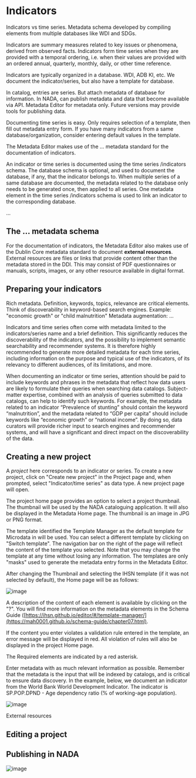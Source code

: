 # Indicators

Indicators vs time series.
Metadata schema developed by compiling elements from multiple databases like WDI and SDGs.

Indicators are summary measures related to key issues or phenomena, derived from observed facts. Indicators form time series when they are provided with a temporal ordering, i.e. when their values are provided with an ordered annual, quarterly, monthly, daily, or other time reference.

Indicators are typically organized in a database. WDI, ADB KI, etc. We document the indicator/series, but also have a template for database.

In catalog, entries are series. But attach metadata of database for information.
In NADA, can publish metadata and data that become available via API. Metadata Editor for metadata only. Future versions may provide tools for publishing data.

Documenting time series is easy. Only requires selection of a template, then fill out metadata entry form. If you have many indicators from a same database/organization, consider entering default values in the template. 

The Metadata Editor makes use of the ... metadata standard for the documentation of indicators. 

An indicator or time series is documented using the time series /indicators schema. The database schema is optional, and used to document the database, if any, that the indicator belongs to. When multiple series of a same database are documented, the metadata related to the database only needs to be generated once, then applied to all series. One metadata element in the time series /indicators schema is used to link an indicator to the corresponding database.

...

## The ... metadata schema

For the documentation of indicators, the Metadata Editor also makes use of the Dublin Core metadata standard to document **external resources**. External resources are files or links that provide content other than the metadata stored in the DDI. This may consist of PDF questionnaires or manuals, scripts, images, or any other resource available in digital format.

## Preparing your indicators

Rich metadata. Definition, keywords, topics, relevance are critical elements. Think of discoverability in keyword-based search engines.
Example: "economic growth" or "child malnutrition"
Metadata augmentation: ...

Indicators and time series often come with metadata limited to the indicators/series name and a brief definition. This significantly reduces the discoverability of the indicators, and the possibility to implement semantic searchability and recommender systems. It is therefore highly recommended to generate more detailed metadata for each time series, including information on the purpose and typical use of the indicators, of its relevancy to different audiences, of its limitations, and more.

When documenting an indicator or time series, attention should be paid to include keywords and phrases in the metadata that reflect how data users are likely to formulate their queries when searching data catalogs. Subject-matter expertise, combined with an analysis of queries submitted to data catalogs, can help to identify such keywords. For example, the metadata related to an indicator “Prevalence of stunting” should contain the keyword “malnutrition”, and the metadata related to “GDP per capita” should include keywords like “economic growth” or “national income”. By doing so, data curators will provide richer input to search engines and recommender systems, and will have a significant and direct impact on the discoverability of the data.


## Creating a new project

A *project* here corresponds to an indicator or series. To create a new project, click on "Create new project" in the Project page and, when prompted, select "Indicator/time series" as data type. A new project page will open.

The project home page provides an option to select a project thumbnail. The thumbnail will be used by the NADA cataloguing application. It will also be displayed in the Metadata Home page. The thumbnail is an image in JPG or PNG format.

The template identified the Template Manager as the default template for Microdata in will be used. You can select a different template by clicking on "Switch template". The navigation bar on the right of the page will reflect the content of the template you selected. Note that you may change the template at any time without losing any information. The templates are only "masks" used to generate the metadata entry forms in the Metadata Editor.

After changing the Thumbnail and selecting the IHSN template (if it was not selected by default), the Home page will be as follows:

![image](https://user-images.githubusercontent.com/35276300/217011384-99583063-37f4-4b38-bd9c-4dbc968e7303.png)

A description of the content of each element is available by clicking on the "?". You will find more information on the metadata elements in the Schema Guide ([https://ihsn.github.io/editor/#/template-manager/](https://mah0001.github.io/schema-guide/chapter07.html).

If the content you enter violates a validation rule entered in the template, an error message will be displayed in red. All violation of rules will also be displayed in the project Home page.

The Required elements are indicated by a red asterisk.

Enter metadata with as much relevant information as possible. Remember that the metadata is the input that will be indexed by catalogs, and is critical to ensure data discovery. In the example, below, we document an indicator from the World Bank World Development Indicator. The indicator is SP.POP.DPND - Age dependency ratio (% of working-age population). 

![image](https://user-images.githubusercontent.com/35276300/217014831-136d57c2-b700-451c-901e-44cca5096d00.png)

External resources

## Editing a project


## Publishing in NADA

![image](https://user-images.githubusercontent.com/35276300/217015089-c28370c9-1650-4292-8af9-c82962c944f3.png)

